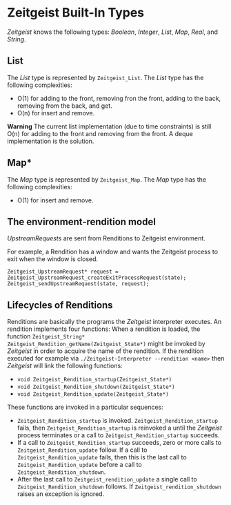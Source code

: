 # Zeitgeist Built-In Types
*Zeitgeist* knows the following types: *Boolean*, *Integer*, *List*, *Map*, *Real*, and *String*.

## List
The *List* type is represented by `Zeitgeist_List`.
The *List* type has the following complexities:
- O(1) for adding to the front, removing fron the front, adding to the back, removing from the back, and get.
- O(n) for insert and remove.

**Warning** The current list implementation (due to time constraints) is still O(n) for adding to the front and removing from the front.
A deque implementation is the solution.

## Map*
The *Map* type is represented by `Zeitgeist_Map`.
The *Map* type has the following complexities:
- O(1) for insert and remove.

## The environment-rendition model

*UpstreamRequests* are sent from Renditions to Zeitgeist environment.

For example, a Rendition has a window and wants the Zeitgeist process to exit when the window is closed.
```
Zeitgeist_UpstreamRequest* request = Zeitgeist_UpstreamRequest_createExitProcessRequest(state);
Zeitgeist_sendUpstreamRequest(state, request);
```

## Lifecycles of Renditions
Renditions are basically the programs the *Zeitgeist* interpreter executes.
An rendition implements four functions:
When a rendition is loaded, the function `Zeitgeist_String* Zeitgeist_Rendition_getName(Zeitgeist_State*)`
might be invoked by *Zeitgeist* in order to acquire the name of the rendition. If the rendition executed
for example via `./Zeitgeist-Interpreter --rendition <name>` then *Zeitgeist* will link the following
functions:
- `void Zeitgeist_Rendition_startup(Zeitgeist_State*)`
- `void Zeitgeist_Rendition_shutdown(Zeitgeist_State*)`
- `void Zeitgeist_Rendition_update(Zeitgeist_State*)`

These functions are invoked in a particular sequences:
- `Zeitgeist_Rendition_startup` is invoked. `Zeitgeist_Rendition_startup` fails, then `Zeitgeist_Rendition_startup` is reinvoked a until the *Zeitgeist* process terminates or a call to `Zeitgeist_Rendition_startup` succeeds.
- If a call to `Zeitgeist_Rendition_startup` succeeds, zero or more calls to `Zeitgeist_Rendition_update` follow. If a call to `Zeitgeist_Rendition_update` fails, then this is the last call to `Zeitgeist_Rendition_update` before a call to `Zeitgeist_Rendition_shutdown`.
- After the last call to `Zeitgeist_rendition_update` a single call to `Zeitgeist_Rendition_shutdown` follows.
  If `Zeitgeist_rendition_shutdown` raises an exception is ignored.

